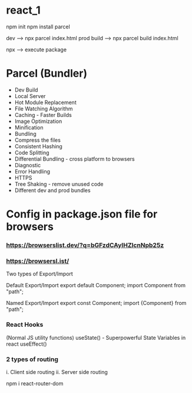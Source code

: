 # react_1
npm init
npm install parcel

dev --> npx parcel index.html
prod build --> npx parcel build index.html

npx --> execute package

# Parcel  (Bundler)
- Dev Build
- Local Server
- Hot Module Replacement
- File Watching Algorithm
- Caching - Faster Builds
- Image Optimization
- Minification
- Bundling
- Compress the files
- Consistent Hashing
- Code Splitting
- Differential Bundling - cross platform to browsers
- Diagnostic
- Error Handling
- HTTPS
- Tree Shaking - remove unused code
- Different dev and prod bundles


# Config in package.json file for browsers
### https://browserslist.dev/?q=bGFzdCAyIHZlcnNpb25z
### https://browsersl.ist/


Two types of Export/Import

Default Export/Import
export default Component; 
import Component from "path";

Named Export/Import
export const Component; 
import {Component} from "path";

### React Hooks
(Normal JS utility functions)
useState() - Superpowerful State Variables in react
useEffect()

### 2 types of routing
i. Client side routing
ii. Server side routing

npm i react-router-dom

